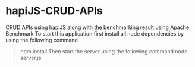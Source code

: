# hapiJS-CRUD-APIs
CRUD APIs using hapiJS along with the benchmarking result using Apache Benchmark
To start this application first install all node dependencies by using the following command
  > npm install
  Then start the server using the following command
  >node server.js

